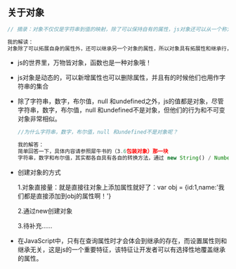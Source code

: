 ## 关于对象

```javascript
// 摘录：对象不仅仅是字符串到值的映射，除了可以保持自有的属性，js对象还可以从一个称为原型的对象继承其属性。对象的方法通常是继承的属性，这种“原型式继承”是js的核心特征------JavaScript权威指南

我的解读：
对象除了可以拓展自身的属性外，还可以继承另一个对象的属性，所以对象具有拓展性和继承行，组成更加强大特别的对象
```



- js的世界里，万物皆对象，函数也是一种对象哦！

- js对象是动态的，可以新增属性也可以删除属性，并且有的时候他们也用作字符串的集合

- 除了字符串，数字，布尔值，null 和undefined之外，js的值都是对象，尽管字符串，数字，布尔值，null 和undefined不是对象，但他们的行为和不可变对象非常相似。

  ```javascript
  //为什么字符串，数字，布尔值，null 和undefined不是对象呢？
  
  我的解答：
  简单回答一下，具体内容请参照犀牛书的（3.6包装对象）那一块
  字符串，数字和布尔值，其实都各自具有各自的转换方法，通过 new String() / Number/boolean()构造函数创建一个临时对象，这些方法调用均来自这个临时对象，当临时对象被用来处理属性的引用，一旦属性引用结束后，这个临时对象就会销毁。而null和undefined没有包装对象，访问他们的属性会造成一个类型错误。所以以上一个都不是对象
  ```

  

- 创建对象的方式

  1.对象直接量：就是直接往对象上添加属性就好了：var obj = {id:1,name:'我们都是直接添加到obj的属性啊！'}

  2.通过new创建对象

  3.待补充……

- 在JavaScript中，只有在查询属性时才会体会到继承的存在，而设置属性则和继承无关，这是js的一个重要特征，该特征让开发者可以有选择性地覆盖继承的属性。

